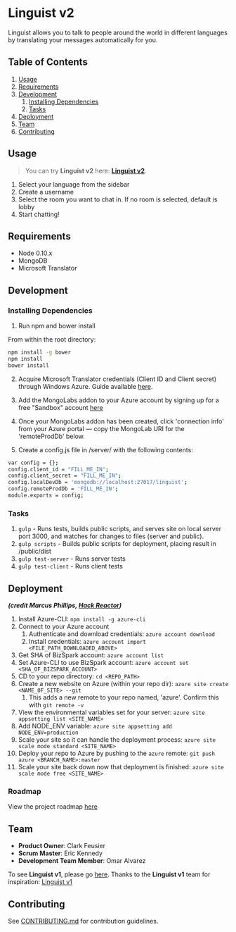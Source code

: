 # Linguist v2

Linguist allows you to talk to people around the world in different languages by translating your messages automatically for you.

## Table of Contents

1. [Usage](#Usage)
1. [Requirements](#requirements)
1. [Development](#development)
    1. [Installing Dependencies](#installing-dependencies)
    1. [Tasks](#tasks)
1. [Deployment](#deployment)
1. [Team](#team)
1. [Contributing](#contributing)

## Usage

> You can try **Linguist v2** here: [**Linguist v2**](http://linguistv2.azurewebsites.net).

1. Select your language from the sidebar
1. Create a username
1. Select the room you want to chat in. If no room is selected, default is lobby
1. Start chatting!

## Requirements

- Node 0.10.x
- MongoDB
- Microsoft Translator

## Development

### Installing Dependencies

1. Run npm and bower install

From within the root directory:

```sh
npm install -g bower
npm install
bower install
```

2. Acquire Microsoft Translator credentials (Client ID and Client secret) through Windows Azure. Guide available [here](http://blogs.msdn.com/b/translation/p/gettingstarted1.aspx).

3. Add the MongoLabs addon to your Azure account by signing up for a free "Sandbox" account [here](http://azure.microsoft.com/en-us/marketplace/partners/mongolab/mongolab/)

4. Once your MongoLabs addon has been created, click 'connection info' from your Azure portal &mdash; copy the MongoLab URI for the 'remoteProdDb' below.

5. Create a config.js file in /server/ with the following contents:

```sh
var config = {};
config.client_id = "FILL_ME_IN";
config.client_secret = "FILL_ME_IN";
config.localDevDb = 'mongodb://localhost:27017/linguist';
config.remoteProdDb = 'FILL_ME_IN';
module.exports = config;
```

### Tasks

1. `gulp` - Runs tests, builds public scripts, and serves site on local server port 3000, and watches for changes to files (server and public).
1. `gulp scripts` - Builds public scripts for deployment, placing result in /public/dist
1. `gulp test-server` - Runs server tests
1. `gulp test-client` - Runs client tests

## Deployment

***(credit Marcus Phillips, [Hack Reactor](http://hackreactor.com))***

1. Install Azure-CLI: `npm install -g azure-cli`
1. Connect to your Azure account
    1. Authenticate and download credentials: `azure account download`
    1. Install credentials: `azure account import <FILE_PATH_DOWNLOADED_ABOVE>`
1. Get SHA of BizSpark account: `azure account list`
1. Set Azure-CLI to use BizSpark account: `azure account set <SHA_OF_BIZSPARK_ACCOUNT>`
1. CD to your repo directory: `cd <REPO_PATH>`
1. Create a new website on Azure (within your repo dir): `azure site create <NAME_OF_SITE> --git`
    1. This adds a new remote to your repo named, 'azure'. Confirm this with `git remote -v`
1. View the environmental variables set for your server: `azure site appsetting list <SITE_NAME>`
1. Add NODE_ENV variable: `azure site appsetting add NODE_ENV=production`
1. Scale your site so it can handle the deployment process: `azure site scale mode standard <SITE_NAME>`
1. Deploy your repo to Azure by pushing to the `azure` remote: `git push azure <BRANCH_NAME>:master`
1. Scale your site back down now that deployment is finished: `azure site scale mode free <SITE_NAME>`

### Roadmap

View the project roadmap [here](https://github.com/HumpbackSeahorses/HumpbackSeahorses/issues)

## Team
  - __Product Owner__: Clark Feusier
  - __Scrum Master__: Eric Kennedy
  - __Development Team Member__: Omar Alvarez

To see **Linguist v1**, please go [here](http://linguist.azurewebsites.net). Thanks to the **Linguist v1** team for inspiration: [Linguist v1](https://github.com/HumpbackSeahorses/Linguist/blob/master/README.md)

## Contributing

See [CONTRIBUTING.md](CONTRIBUTING.md) for contribution guidelines.
